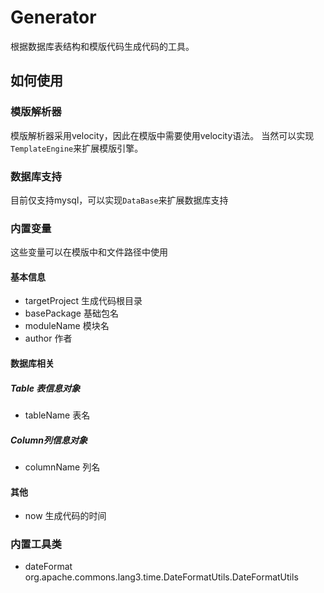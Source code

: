 # Generator
根据数据库表结构和模版代码生成代码的工具。

## 如何使用

### 模版解析器
模版解析器采用velocity，因此在模版中需要使用velocity语法。
当然可以实现`TemplateEngine`来扩展模版引擎。

### 数据库支持
目前仅支持mysql，可以实现`DataBase`来扩展数据库支持

### 内置变量
这些变量可以在模版中和文件路径中使用

#### 基本信息
- targetProject 生成代码根目录
- basePackage 基础包名
- moduleName 模块名
- author 作者

#### 数据库相关

##### Table 表信息对象
- tableName 表名

##### Column列信息对象  
- columnName 列名


#### 其他
- now 生成代码的时间

### 内置工具类
- dateFormat org.apache.commons.lang3.time.DateFormatUtils.DateFormatUtils